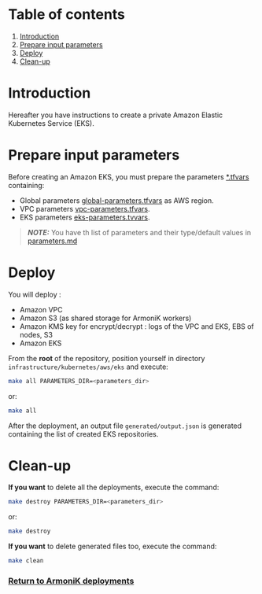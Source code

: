 # Table of contents

1. [Introduction](#introduction)
2. [Prepare input parameters](#prepare-input-parameters)
3. [Deploy](#deploy)
4. [Clean-up](#clean-up)

# Introduction

Hereafter you have instructions to create a private Amazon Elastic Kubernetes Service (EKS).

# Prepare input parameters

Before creating an Amazon EKS, you must prepare the parameters [*.tfvars](parameters) containing:

* Global parameters [global-parameters.tfvars](parameters/global-parameters.tfvars) as AWS region.
* VPC parameters [vpc-parameters.tfvars](parameters/vpc-parameters.tfvars).
* EKS parameters [eks-parameters.tvvars](parameters/eks-parameters.tfvars).

> **_NOTE:_** You have th list of parameters and their type/default values in [parameters.md](parameters.md)

# Deploy

You will deploy :
* Amazon VPC
* Amazon S3 (as shared storage for ArmoniK workers)
* Amazon KMS key for encrypt/decrypt : logs of the VPC and EKS, EBS of nodes, S3
* Amazon EKS

From the **root** of the repository, position yourself in directory `infrastructure/kubernetes/aws/eks` and execute:

```bash
make all PARAMETERS_DIR=<parameters_dir>
```

or:

```bash
make all
```

After the deployment, an output file `generated/output.json` is generated containing the list of created EKS
repositories.

# Clean-up

**If you want** to delete all the deployments, execute the command:

```bash
make destroy PARAMETERS_DIR=<parameters_dir>
```

or:

```bash
make destroy
```

**If you want** to delete generated files too, execute the command:

```bash
make clean
```

### [Return to ArmoniK deployments](../../../README.md#armonik-deployments)
